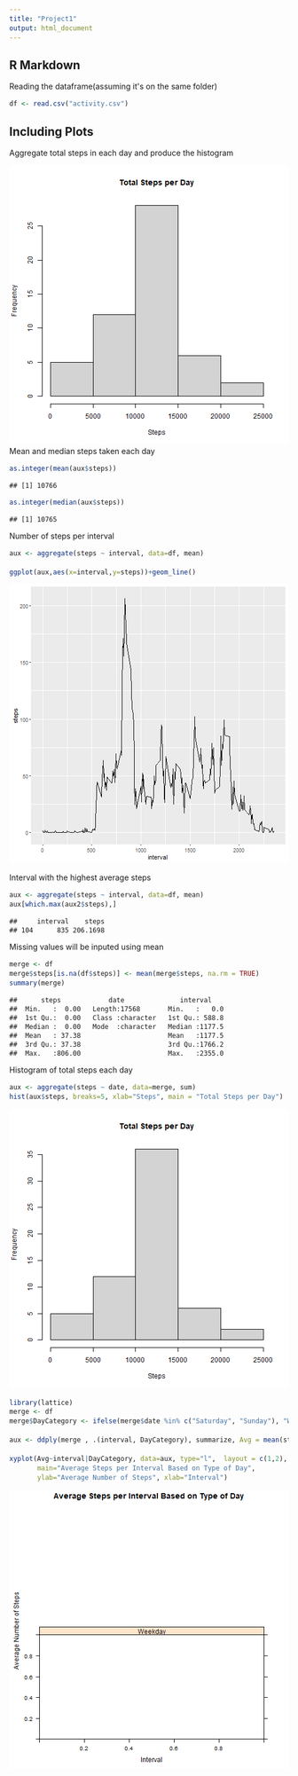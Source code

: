 ```yaml
---
title: "Project1"
output: html_document
---
```




## R Markdown

Reading the dataframe(assuming it's on the same folder)


```r
df <- read.csv("activity.csv")
```

## Including Plots

Aggregate total steps in each day and produce the histogram

![plot of chunk pressure](figure/pressure-1.png)
Mean and median steps taken each day

```r
as.integer(mean(aux$steps))
```

```
## [1] 10766
```

```r
as.integer(median(aux$steps))
```

```
## [1] 10765
```
Number of steps per interval

```r
aux <- aggregate(steps ~ interval, data=df, mean)

ggplot(aux,aes(x=interval,y=steps))+geom_line()
```

![plot of chunk unnamed-chunk-49](figure/unnamed-chunk-49-1.png)

Interval with the highest average steps

```r
aux <- aggregate(steps ~ interval, data=df, mean)
aux[which.max(aux2$steps),]
```

```
##     interval    steps
## 104      835 206.1698
```
Missing values will be inputed using mean

```r
merge <- df
merge$steps[is.na(df$steps)] <- mean(merge$steps, na.rm = TRUE)
summary(merge)
```

```
##      steps            date              interval     
##  Min.   :  0.00   Length:17568       Min.   :   0.0  
##  1st Qu.:  0.00   Class :character   1st Qu.: 588.8  
##  Median :  0.00   Mode  :character   Median :1177.5  
##  Mean   : 37.38                      Mean   :1177.5  
##  3rd Qu.: 37.38                      3rd Qu.:1766.2  
##  Max.   :806.00                      Max.   :2355.0
```
Histogram of total steps each day

```r
aux <- aggregate(steps ~ date, data=merge, sum)
hist(aux$steps, breaks=5, xlab="Steps", main = "Total Steps per Day")
```

![plot of chunk unnamed-chunk-52](figure/unnamed-chunk-52-1.png)

```r
library(lattice)
merge <- df
merge$DayCategory <- ifelse(merge$date %in% c("Saturday", "Sunday"), "Weekend", "Weekday")

aux <- ddply(merge , .(interval, DayCategory), summarize, Avg = mean(steps))

xyplot(Avg~interval|DayCategory, data=aux, type="l",  layout = c(1,2),
       main="Average Steps per Interval Based on Type of Day", 
       ylab="Average Number of Steps", xlab="Interval")
```

![plot of chunk unnamed-chunk-53](figure/unnamed-chunk-53-1.png)

